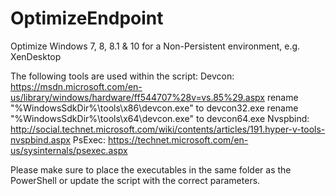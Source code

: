 # OptimizeEndpoint
Optimize Windows 7, 8, 8.1 & 10 for a Non-Persistent environment, e.g. XenDesktop

The following tools are used within the script:
Devcon: https://msdn.microsoft.com/en-us/library/windows/hardware/ff544707%28v=vs.85%29.aspx
rename "%WindowsSdkDir%\tools\x86\devcon.exe" to devcon32.exe
rename "%WindowsSdkDir%\tools\x64\devcon.exe" to devcon64.exe
Nvspbind: http://social.technet.microsoft.com/wiki/contents/articles/191.hyper-v-tools-nvspbind.aspx
PsExec: https://technet.microsoft.com/en-us/sysinternals/psexec.aspx

Please make sure to place the executables in the same folder as the PowerShell or update the script with the correct parameters.
